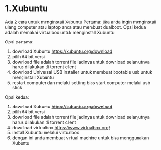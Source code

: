 # 1.Xubuntu

Ada 2 cara untuk menginstall Xubuntu
Pertama: jika anda ingin menginstall ulang computer atau laptop anda atau membuat dualboot. 
Opsi kedua adalah memakai virtualbox untuk menginstall Xubuntu

Opsi pertama:
1. download Xubuntu https://xubuntu.org/download
2. pilih 64 bit versi
3. download file adalah torrent file jadinya untuk download selanjutnya harus dilakukan di torrent client
4. download Universal USB installer untuk membuat bootable usb untuk menginstall Xubuntu
5. restart computer dan melalui setting bios start computer melalui usb stick

Opsi kedua:
1. download Xubuntu https://xubuntu.org/download
2. pilih 64 bit versi
3. download file adalah torrent file jadinya untuk download selanjutnya harus dilakukan di torrent client
4. download virtualbox https://www.virtualbox.org/
5. install Xubuntu melalui virtualbox
6. dengan ini anda membuat virtual machine untuk bisa menggunakan Xubuntu
